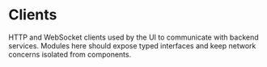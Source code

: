 # Clients

HTTP and WebSocket clients used by the UI to communicate with backend services. Modules here should expose typed interfaces and keep network concerns isolated from components.
